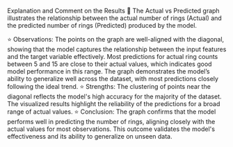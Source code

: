 Explanation and Comment on the Results 🚀
The Actual vs Predicted graph illustrates the relationship between the actual 
number of rings (Actual) and the predicted number of rings (Predicted) produced by the model. 


⭐ Observations:
The points on the graph are well-aligned with the diagonal, showing that the model captures the relationship
between the input features and the target variable effectively.
Most predictions for actual ring counts between 5 and 15 are close to their actual values, which indicates 
good model performance in this range.
The graph demonstrates the model’s ability to generalize well across the dataset,
with most predictions closely following the ideal trend.
⭐ Strengths:
The clustering of points near the diagonal reflects the model's high accuracy for the majority of the dataset.
The visualized results highlight the reliability of the predictions for a broad range of actual values.
⭐ Conclusion:
The graph confirms that the model performs well in predicting the
number of rings, aligning closely with the actual values for most observations. 
This outcome validates the model's effectiveness and its ability to generalize on unseen data.